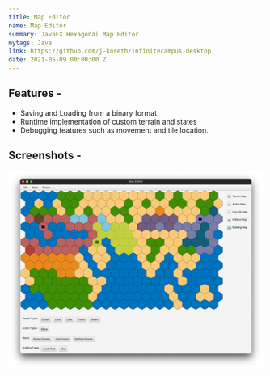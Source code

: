 ```yaml
---
title: Map Editor
name: Map Editor
summary: JavaFX Hexagonal Map Editor 
mytags: Java
link: https://github.com/j-koreth/infinitecampus-desktop
date: 2021-05-09 00:00:00 Z
---
```


## Features - 
* Saving and Loading from a binary format
* Runtime implementation of custom terrain and states
* Debugging features such as movement and tile location. 

## Screenshots - 
![Screenshot](https://raw.githubusercontent.com/j-koreth/MapEditor/master/screenshot.png)

